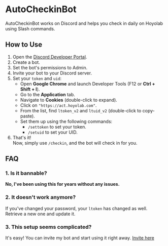 # AutoCheckinBot

AutoCheckinBot works on Discord and helps you check in daily on Hoyolab using Slash commands.

## How to Use

1. Open the [Discord Developer Portal](https://discord.com/developers/).
2. Create a bot.
3. Set the bot's permissions to Admin.
4. Invite your bot to your Discord server.
5. Set your `token` and `uid`:
    - Open **Google Chrome** and launch Developer Tools (F12 or **Ctrl + Shift + I**).
    - Go to the **Application** tab.
    - Navigate to **Cookies** (double-click to expand).
    - Click on `"https://act.hoyolab.com"`.
    - From the list, find `ltoken_v2` and `ltuid_v2` (double-click to copy-paste).
    - Set them up using the following commands:
      - `/settoken` to set your token.
      - `/setuid` to set your UID.
6. That's it!  
   Now, simply use `/checkin`, and the bot will check in for you.

## FAQ

### 1. Is it bannable?  
**No, I've been using this for years without any issues.**

### 2. It doesn't work anymore?  
If you've changed your password, your `ltoken` has changed as well. Retrieve a new one and update it.

### 3. This setup seems complicated?  
It's easy! You can invite my bot and start using it right away. [Invite here](https://discord.com/oauth2/authorize?client_id=1343529159925829693)
